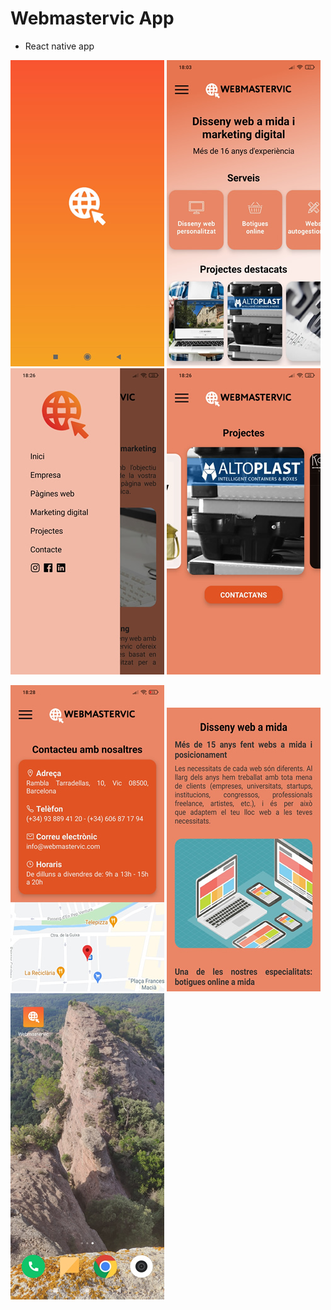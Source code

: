 # Webmastervic App

-   React native app

![image](src/assets/img_demo/0.jpg) ![image](src/assets/img_demo/1.jpg) ![image](src/assets/img_demo/2.jpg) ![image](src/assets/img_demo/3.jpg)

![image](src/assets/img_demo/4.jpg) ![image](src/assets/img_demo/5.jpg) ![image](src/assets/img_demo/6.jpg)
